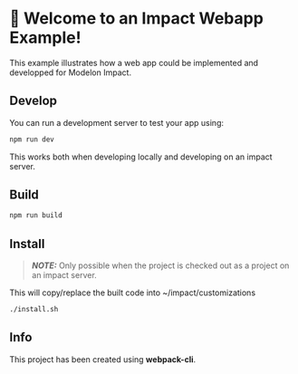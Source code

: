 # 🚀 Welcome to an Impact Webapp Example!

This example illustrates how a web app could be implemented and developped for Modelon Impact.

## Develop

You can run a development server to test your app using:

```sh
npm run dev
```

This works both when developing locally and developing on an impact server.

## Build

```sh
npm run build
```

## Install

> **_NOTE:_** Only possible when the project is checked out as a project on an impact server.

This will copy/replace the built code into ~/impact/customizations
```sh
./install.sh
```

## Info

This project has been created using **webpack-cli**.